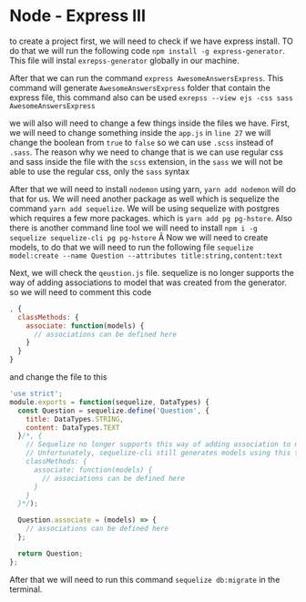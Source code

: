 
# Node - Express III

to create a project first, we will need to check if we have express install. TO do that we will run the following code `npm install -g express-generator`. This file will instal `exrepss-generator` globally in our machine.


After that we can run the command `express AwesomeAnswersExpress`. This command will generate `AwesomeAnswersExpress` folder that contain the express file, this command also can be used `exrepss --view ejs -css sass AwesomeAnswersExpress`

we will also will need to change a few things inside the files we have. First, we will need to change something inside the `app.js` in `line 27` we will change the boolean from `true` to `false` so we can use `.scss` instead of `.sass`. The reason why we need to change that is we can use regular css and sass inside the file with the `scss` extension, in the `sass` we will not be able to use the regular css, only the `sass` syntax

After that we will need to install `nodemon` using yarn, `yarn add nodemon` will do that for us. We will need another package as well which is sequelize the command `yarn add sequelize`. We will be using sequelize with postgres which requires a few more packages. which is `yarn add pg pg-hstore`. Also there is another command line tool we will need to install `npm i -g sequelize sequelize-cli pg pg-hstore`
Â
Now we will need to create models, to do that we will need to run the following file `sequelize model:create --name Question --attributes title:string,content:text`

Next, we will check the `qeustion.js` file. sequelize is no longer supports the way of adding associations to model that was created from the generator. so we will need to comment this code
```js
, {
  classMethods: {
    associate: function(models) {
      // associations can be defined here
    }
  }
}

```
and change the file to this
```js
'use strict';
module.exports = function(sequelize, DataTypes) {
  const Question = sequelize.define('Question', {
    title: DataTypes.STRING,
    content: DataTypes.TEXT
  }/*, {
    // Sequelize no longer supports this way of adding association to models.
    // Unfortunately, sequelize-cli still generates models using this technique.
    classMethods: {
      associate: function(models) {
        // associations can be defined here
      }
    }
  }*/);

  Question.associate = (models) => {
    // associations can be defined here
  };

  return Question;
};
```

After that we will need to run this command `sequelize db:migrate` in the terminal.



<!-- also check package.json file and talk about the scripts that was added -->

<!-- Todo check file Question.js and add notes about what have changed inside this file  -->
